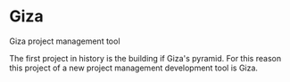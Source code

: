 # Giza
Giza project management tool

The first project in history is the building if Giza's pyramid. For this reason this project of a new project management development tool is Giza.
